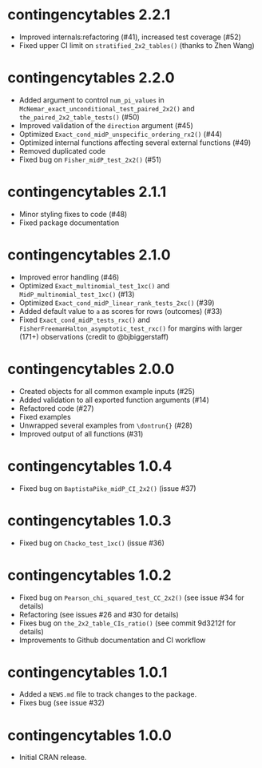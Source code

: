 # contingencytables 2.2.1

* Improved internals:refactoring (#41), increased test coverage (#52)
* Fixed upper CI limit on `stratified_2x2_tables()` (thanks to Zhen Wang)

# contingencytables 2.2.0

* Added argument to control `num_pi_values` in `McNemar_exact_unconditional_test_paired_2x2()` and `the_paired_2x2_table_tests()` (#50)
* Improved validation of the `direction` argument (#45)
* Optimized `Exact_cond_midP_unspecific_ordering_rx2()` (#44)
* Optimized internal functions affecting several external functions (#49)
* Removed duplicated code
* Fixed bug on `Fisher_midP_test_2x2()` (#51)

# contingencytables 2.1.1

* Minor styling fixes to code (#48)
* Fixed package documentation

# contingencytables 2.1.0

* Improved error handling (#46)
* Optimized `Exact_multinomial_test_1xc()` and `MidP_multinomial_test_1xc()` (#13)
* Optimized `Exact_cond_midP_linear_rank_tests_2xc()` (#39)
* Added default value to `a` as scores for rows (outcomes) (#33)
* Fixed `Exact_cond_midP_tests_rxc()` and `FisherFreemanHalton_asymptotic_test_rxc()` for margins with larger (171+) observations (credit to @bjbiggerstaff)

# contingencytables 2.0.0

* Created objects for all common example inputs (#25)
* Added validation to all exported function arguments (#14)
* Refactored code (#27)
* Fixed examples
* Unwrapped several examples from `\dontrun{}` (#28)
* Improved output of all functions (#31)

# contingencytables 1.0.4

* Fixed bug on `BaptistaPike_midP_CI_2x2()` (issue #37)

# contingencytables 1.0.3

* Fixed bug on `Chacko_test_1xc()` (issue #36)

# contingencytables 1.0.2

* Fixed bug on `Pearson_chi_squared_test_CC_2x2()` (see issue #34 for details)
* Refactoring (see issues #26 and #30 for details)
* Fixes bug on `the_2x2_table_CIs_ratio()` (see commit 9d3212f for details)
* Improvements to Github documentation and CI workflow

# contingencytables 1.0.1

* Added a `NEWS.md` file to track changes to the package.
* Fixes bug (see issue #32)

# contingencytables 1.0.0

* Initial CRAN release.
